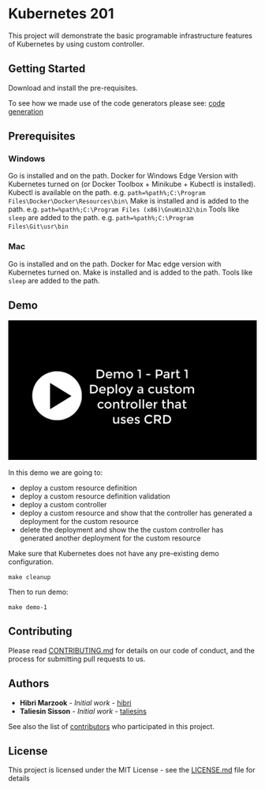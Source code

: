 # Kubernetes 201

This project will demonstrate the basic programable infrastructure features of Kubernetes by using custom controller.

## Getting Started

Download and install the pre-requisites.

To see how we made use of the code generators please see: [code generation](generate.md)

## Prerequisites

### Windows

Go is installed and on the path.
Docker for Windows Edge Version with Kubernetes turned on (or Docker Toolbox + Minikube + Kubectl is installed).
Kubectl is available on the path. e.g. `path=%path%;C:\Program Files\Docker\Docker\Resources\bin\`
Make is installed and is added to the path. e.g. `path=%path%;C:\Program Files (x86)\GnuWin32\bin`
Tools like `sleep` are added to the path. e.g. `path=%path%;C:\Program Files\Git\usr\bin`

### Mac

Go is installed and on the path.
Docker for Mac edge version with Kubernetes turned on.
Make is installed and is added to the path. 
Tools like `sleep` are added to the path.

## Demo

[![Watch the demo](/demo/Kubernetes-201_First_Frame.png?raw=true)](/demo/Kubernetes-201.mp4?raw=true)

In this demo we are going to:
* deploy a custom resource definition
* deploy a custom resource definition validation
* deploy a custom controller
* deploy a custom resource and show that the controller has generated a deployment for the custom resource
* delete the deployment and show the the custom controller has generated another deployment for the custom resource

Make sure that Kubernetes does not have any pre-existing demo configuration.

```
make cleanup
```

Then to run demo:

```
make demo-1
```

## Contributing

Please read [CONTRIBUTING.md](https://github.com/contino/kubernetes-201) for details on our code of conduct, and the process for submitting pull requests to us.

## Authors

* **Hibri Marzook** - *Initial work* - [hibri](https://github.com/hibri)
* **Taliesin Sisson** - *Initial work* - [taliesins](https://github.com/taliesins)

See also the list of [contributors](https://github.com/contino/kubernetes-201/contributors) who participated in this project.

## License

This project is licensed under the MIT License - see the [LICENSE.md](LICENSE.md) file for details

